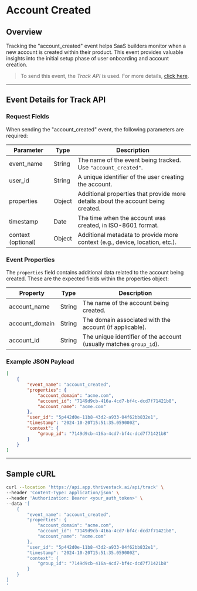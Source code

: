 # Account Created

## Overview

Tracking the "account_created" event helps SaaS builders monitor when a new account is created within their product. This event provides valuable insights into the initial setup phase of user onboarding and account creation.

<!-- ![](/img/docs/events/account_created.png) -->

> To send this event, the _Track API_ is used. For more details, [click here](/getting-started/analyze/instrumentation/events/event-tracking).

<hr/>

## Event Details for Track API

### Request Fields

When sending the "account_created" event, the following parameters are required:

| Parameter   | Type   | Description                                                                                     |
|-------------|--------|-------------------------------------------------------------------------------------------------|
| event_name  | String | The name of the event being tracked. Use `"account_created"`.                                      |
| user_id     | String | A unique identifier of the user creating the account.                                             |
| properties  | Object | Additional properties that provide more details about the account being created.                  |
| timestamp   | Date   | The time when the account was created, in ISO-8601 format.                                        |
| context (optional) | Object | Additional metadata to provide more context (e.g., device, location, etc.).                 |


### Event Properties

The `properties` field contains additional data related to the account being created. These are the expected fields within the properties object:

| Property          | Type   | Description                                                |
|-------------------|--------|------------------------------------------------------------|
| account_name      | String | The name of the account being created.                      |
| account_domain    | String | The domain associated with the account (if applicable).     |
| account_id        | String | The unique identifier of the account (usually matches `group_id`). |

### Example JSON Payload
```json
[
    {
        "event_name": "account_created",
        "properties": {
            "account_domain": "acme.com",
            "account_id": "7149d9cb-416a-4cd7-bf4c-dcd7f71421b8",
            "account_name": "acme.com"
        },
        "user_id": "5p442d0e-11b8-43d2-a933-04f62bb832e1",
        "timestamp": "2024-10-20T15:51:35.059000Z",
        "context": {
            "group_id": "7149d9cb-416a-4cd7-bf4c-dcd7f71421b8"
        }
    }
]
```

<hr/>

## Sample cURL

```bash
curl --location 'https://api.app.thrivestack.ai/api/track' \
--header 'Content-Type: application/json' \
--header 'Authorization: Bearer <your_auth_token>' \
--data '[
    {
        "event_name": "account_created",
        "properties": {
            "account_domain": "acme.com",
            "account_id": "7149d9cb-416a-4cd7-bf4c-dcd7f71421b8",
            "account_name": "acme.com"
        },
        "user_id": "5p442d0e-11b8-43d2-a933-04f62bb832e1",
        "timestamp": "2024-10-20T15:51:35.059000Z",
        "context": {
            "group_id": "7149d9cb-416a-4cd7-bf4c-dcd7f71421b8"
        }
    }
]
'
```
